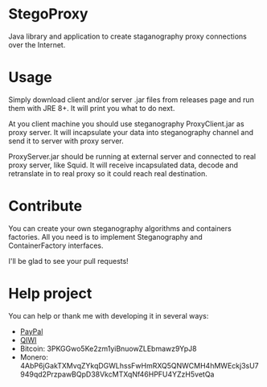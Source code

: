 # StegoProxy
Java library and application to create staganography proxy connections over the Internet.

# Usage
Simply download client and/or server .jar files from releases page and run them with JRE 8+. It will print you what to do next.

At you client machine you should use steganography ProxyClient.jar as proxy server.
It will incapsulate your data into steganography channel and send it to server with proxy server.

ProxyServer.jar should be running at external server and connected to real proxy server, like Squid.
It will receive incapsulated data, decode and retranslate in to real proxy so it could reach real destination.

# Contribute
You can create your own steganography algorithms and containers factories. 
All you need is to implement Steganography and ContainerFactory interfaces.

I'll be glad to see your pull requests!

# Help project
You can help or thank me with developing it in several ways:
<ul>
  <li><a href="https://www.paypal.me/labunsky">PayPal</a></li>
  <li><a href="https://qiwi.me/stegoproxy">QIWI</a></li>
  <li>Bitcoin: 3PKGGwo5Ke2zm1yiBnuowZLEbmawz9YpJ8</li>
  <li>Monero: 4AbP6jGakTXMvqZYkqDGWLhssFwHmRXQ5QNWCMH4hMWEckj3sU7949qd2PrzpawBQpD38VkcMTXqNf46HPFU4YZzH5vetQa</li>
<ul>
